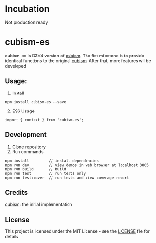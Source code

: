 # Incubation
Not production ready
# cubism-es

cubism-es is D3V4 version of [cubism](https://github.com/square/cubism). The fist milestone is to
provide identical functions to the original [cubism](https://github.com/square/cubism). After that,
more features wil be developed


## Usage:

1. Install

```
npm install cubism-es --save
```

2. ES6 Usage

```
import { context } from 'cubism-es';

```

## Development
1. Clone repository
2. Run commands
```
npm install         // install dependencies
npm run dev         // view demos in web browser at localhost:3005
npm run build       // build
npm run test        // run tests only
npm run test:cover  // run tests and view coverage report
```

## Credits
[cubism](https://github.com/square/cubism): the initial implementation

## License

This project is licensed under the MIT License - see the [LICENSE](LICENSE) file for details



